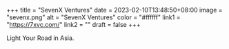 +++
title = "SevenX Ventures"
date = 2023-02-10T13:48:50+08:00
image = "sevenx.png"
alt = "SevenX Ventures"
color = "#ffffff"
link1 = "https://7xvc.com/"
link2 = ""
draft = false
+++

Light Your Road in Asia.